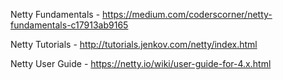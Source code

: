Netty Fundamentals - https://medium.com/coderscorner/netty-fundamentals-c17913ab9165

Netty Tutorials - http://tutorials.jenkov.com/netty/index.html

Netty User Guide - https://netty.io/wiki/user-guide-for-4.x.html




